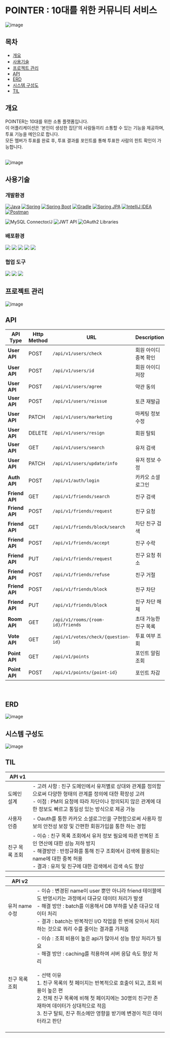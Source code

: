 # POINTER : 10대를 위한 커뮤니티 서비스
![image](https://github.com/12hyeon/Pointer_Advance/assets/67951802/6d7a0b6d-777d-4eb6-ad8f-cdbad1ea4e53)


## 목차
- [개요](#개요)
- [사용기술](#사용기술)
- [프로젝트 관리](#프로젝트-관리)
- [API](#API)
- [ERD](#ERD)
- [시스템 구성도](#시스템-구성도)
- [TIL](#TIL)


## 개요

POINTER는 10대를 위한 소통 플랫폼입니다. <br>
이 어플리케이션은 '본인이 생성한 집단'의 사람들끼리 소통할 수 있는 기능을 제공하며, 투표 기능을 메인으로 합니다.<br>
모든 멤버가 투표를 완료 후, 투표 결과를 포인트를 통해 투표한 사람의 힌트 확인이 가능합니다.<br>
<br/>

![image](https://github.com/12hyeon/Pointer_Advance/assets/67951802/9edaa87f-332c-4074-af4b-bdf3a6e18c70)


## 사용기술

### 개발환경

[![Java](https://img.shields.io/badge/java-007396?&logo=java&logoColor=white)](https://www.java.com)
[![Spring](https://img.shields.io/badge/spring-6DB33F&logo=spring&logoColor=white)](https://spring.io)
[![Spring Boot](https://img.shields.io/badge/Spring_boot-6DB33F?&logo=Spring%20boot&logoColor=white)](https://spring.io/projects/spring-boot)
[![Gradle](https://img.shields.io/badge/gradle-02303A?&logo=gradle&logoColor=white)](https://gradle.org)
[![Spring JPA](https://img.shields.io/badge/Spring%20JPA-6DB33F?&logo=Spring%20JPA&logoColor=white)](https://spring.io/projects/spring-data-jpa)
[![IntelliJ IDEA](https://img.shields.io/badge/intellijidea-000000?&logo=intellij%20idea&logoColor=white)](https://www.jetbrains.com/idea)
[![Postman](https://img.shields.io/badge/postman-FF6C37?&logo=postman&logoColor=white)](https://www.postman.com)
<br>

![MySQL Connector/J](https://img.shields.io/badge/MySQL%20Connector%2FJ-8.0.33-lightgrey)
![JWT API](https://img.shields.io/badge/JWT--API-0.11.2-blue)
![OAuth2 Libraries](https://img.shields.io/badge/OAuth2%20Libraries-3.1.0-informational)

### 배포환경
<img src="https://img.shields.io/badge/aws-232F3E?&logo=amazonaws&logoColor=white"> <img src="https://img.shields.io/badge/ec2-FF9900?&logo=amazonec2&logoColor=white">
<img src="https://img.shields.io/badge/rds-527FFF?&logo=amazonrds&logoColor=white"> <img src="https://img.shields.io/badge/beanstalk-232F3E?&logo=awselasticbeanstalk&logoColor=white"> <img src="https://img.shields.io/badge/github-181717?&logo=github&logoColor=white">

### 협업 도구
<img src="https://img.shields.io/badge/discord-4A154B?&logo=discord&logoColor=white"> <img src="https://img.shields.io/badge/notion-000000?&logo=notion&logoColor=white"> <img src="https://img.shields.io/badge/zep-25c3d1?&logo=zep&logoColor=white">
</br>

## 프로젝트 관리
  ![image](https://github.com/12hyeon/Pointer_Advance/assets/67951802/1d90d0b2-3cbe-4dda-9acd-0906c1e46fd9)
</br>


## API

| API Type | Http Method| URL                         | Description    |
|----------|-------------|-----------------------------|----------------|
| **User API** | POST | `/api/v1/users/check`                   | 회원 아이디 중복 확인      |
| **User API** | POST | `/api/v1/users/id`                   | 회원 아이디 저장      | 
| **User API** | POST | `/api/v1/users/agree`                   | 약관 동의      | 
| **User API** | POST | `/api/v1/users/reissue`                   | 토큰 재발급      | 
| **User API**| PATCH | `/api/v1/users/marketing`                  | 마케팅 정보 수정           |
| **User API**| DELETE | `/api/v1/users/resign`                  | 회원 탈퇴           |
| **User API**| GET | `/api/v1/users/search`          | 유저 검색    |
| **User API**| PATCH | `/api/v1/users/update/info`          | 유저 정보 수정    |
| **Auth API**| POST | `/api/v1/auth/login`                  | 카카오 소셜 로그인           |
| **Friend API**| GET | `/api/v1/friends/search`          | 친구 검색    |
| **Friend API**| POST | `/api/v1/friends/request`          | 친구 요청    |
| **Friend API**| GET | `/api/v1/friends/block/search`          | 차단 친구 검색    |
| **Friend API**| POST | `/api/v1/friends/accept`          | 친구 수락    |
| **Friend API**| PUT | `/api/v1/friends/request`          | 친구 요청 취소    |
| **Friend API**| POST | `/api/v1/friends/refuse`          | 친구 거절    |
| **Friend API**| POST | `/api/v1/friends/block`          | 친구 차단    |
| **Friend API**| PUT | `/api/v1/friends/block`          | 친구 차단 해체   |
| **Room API**| GET | `/api/v1/rooms/{room-id}/friends`          | 초대 가능한 친구 목록   |
| **Vote API**| GET | `/api/v1/votes/check/{question-id}`          | 투표 여부 조회   |
| **Point API**| GET | `/api/v1/points`          | 포인트 알림 조회   |
| **Point API**| POST | `/api/v1/points/{point-id}`          | 포인트 차감   |
</br>

## ERD
![image](https://github.com/12hyeon/Pointer_Advance/assets/67951802/674666e1-b8d1-40bc-a2ee-1c168298e2cd)
</br>

## 시스템 구성도
![image](https://github.com/12hyeon/Pointer_Advance/assets/67951802/1c9e3630-8220-42ad-893b-c497125f3a51)
</br>

## TIL
| API v1 |                          |
| -------|--------------------------|
| 도메인 설계 | - 고려 사항 : 친구 도메인에서 유저별로 상대와 관계를 정의함으로써 다양한 형태의 관계를 정의에 대한 확장성 고려<br>- 이점 : PM의 요청에 따라 차단이나 정의되지 않은 관계에 대한 정보도 빠르고 통일성 있는 방식으로 제공 가능 |
| 사용자 인증 | - Oauth를 통한 카카오 소셜로그인을 구현함으로써 사용자 정보의 안전성 보장 및 간편한 회원가입을 통한 하는 경험 |
| 친구 목록 조회 | - 이슈 : 친구 목록 조회에서 유저 정보 필요에 따른 반복된 조인 연산에 대한 성능 저하 방지<br>- 해결방안 : 반정규화를 통해 친구 조회에서 검색에 활용되는 name에 대한 중복 허용<br>- 결과 : 유저 및 친구에 대한 검색에서 검색 속도 향상 |

| API v2 |                          |
| -------|--------------------------|
| 유저 name 수정 | - 이슈 : 변경된 name이 user 뿐만 아니라 friend 테이블에도 반영시키는 과정에서 대규모 데이터 처리가 발생<br>- 해결 방안 : batch를 이용해서 DB 부하를 낮춘 대규모 데이터 처리<br>- 결과 : batch는 반복적인 I/O 작업을 한 번에 모아서 처리하는 것으로 쿼리 수를 줄이는 결과를 가져옴 |
| 친구 목록 조회 | - 이슈 : 조회 비용이 높은 api가 많아서 성능 향상 처리가 필요<br>- 해결 방안 : caching를 적용하여 서버 응답 속도 향상 처리<br><br>- 선택 이유 <br> 1. 친구 목록의 첫 페이지는 반복적으로 호출이 되고, 조회 비용이 높은 편<br>  2. 전체 친구 목록에 비해 첫 페이지에는 30명의 친구만 존재하여 데이터가 상대적으로 적음<br>  3. 친구 탈퇴, 친구 취소에만 영향을 받기에 변경이 적은 데이터라고 판단<br><br> |



